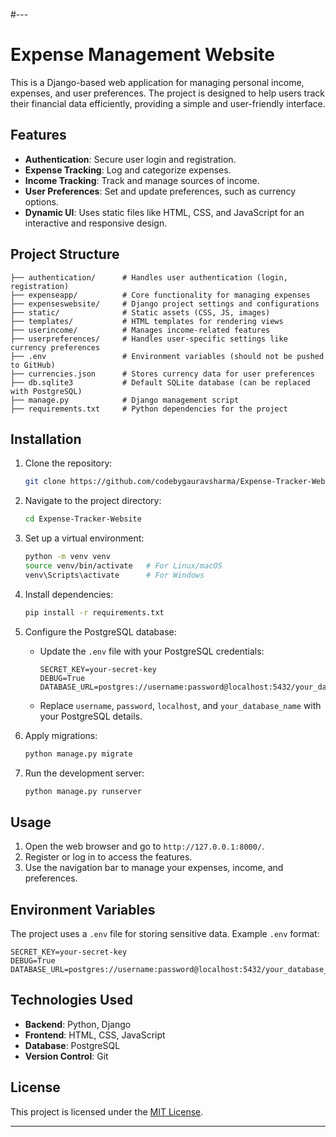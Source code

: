 #---
# Expense Management Website

This is a Django-based web application for managing personal income, expenses, and user preferences. The project is designed to help users track their financial data efficiently, providing a simple and user-friendly interface.

## Features
- **Authentication**: Secure user login and registration.
- **Expense Tracking**: Log and categorize expenses.
- **Income Tracking**: Track and manage sources of income.
- **User Preferences**: Set and update preferences, such as currency options.
- **Dynamic UI**: Uses static files like HTML, CSS, and JavaScript for an interactive and responsive design.

## Project Structure
```
├── authentication/      # Handles user authentication (login, registration)
├── expenseapp/          # Core functionality for managing expenses
├── expenseswebsite/     # Django project settings and configurations
├── static/              # Static assets (CSS, JS, images)
├── templates/           # HTML templates for rendering views
├── userincome/          # Manages income-related features
├── userpreferences/     # Handles user-specific settings like currency preferences
├── .env                 # Environment variables (should not be pushed to GitHub)
├── currencies.json      # Stores currency data for user preferences
├── db.sqlite3           # Default SQLite database (can be replaced with PostgreSQL)
├── manage.py            # Django management script
├── requirements.txt     # Python dependencies for the project
```

## Installation

1. Clone the repository:
   ```bash
   git clone https://github.com/codebygauravsharma/Expense-Tracker-Website.git
   ```
2. Navigate to the project directory:
   ```bash
   cd Expense-Tracker-Website
   ```
3. Set up a virtual environment:
   ```bash
   python -m venv venv
   source venv/bin/activate   # For Linux/macOS
   venv\Scripts\activate      # For Windows
   ```
4. Install dependencies:
   ```bash
   pip install -r requirements.txt
   ```

5. Configure the PostgreSQL database:
   - Update the `.env` file with your PostgreSQL credentials:
     ```
     SECRET_KEY=your-secret-key
     DEBUG=True
     DATABASE_URL=postgres://username:password@localhost:5432/your_database_name
     ```
   - Replace `username`, `password`, `localhost`, and `your_database_name` with your PostgreSQL details.

6. Apply migrations:
   ```bash
   python manage.py migrate
   ```

7. Run the development server:
   ```bash
   python manage.py runserver
   ```

## Usage

1. Open the web browser and go to `http://127.0.0.1:8000/`.
2. Register or log in to access the features.
3. Use the navigation bar to manage your expenses, income, and preferences.

## Environment Variables

The project uses a `.env` file for storing sensitive data. Example `.env` format:
```
SECRET_KEY=your-secret-key
DEBUG=True
DATABASE_URL=postgres://username:password@localhost:5432/your_database_name
```

## Technologies Used
- **Backend**: Python, Django
- **Frontend**: HTML, CSS, JavaScript
- **Database**: PostgreSQL
- **Version Control**: Git


## License
This project is licensed under the [MIT License](LICENSE).

---
